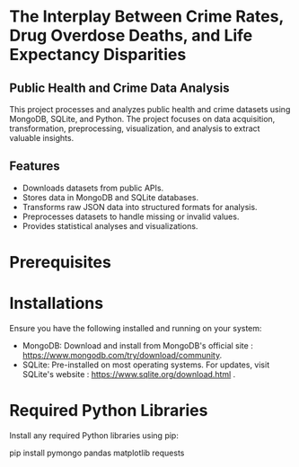 # The Interplay Between Crime Rates, Drug Overdose Deaths, and Life Expectancy Disparities

## Public Health and Crime Data Analysis

This project processes and analyzes public health and crime datasets using MongoDB, SQLite, and Python. The project focuses on data acquisition, transformation, preprocessing, visualization, and analysis to extract valuable insights.

## Features
- Downloads datasets from public APIs.
- Stores data in MongoDB and SQLite databases.
- Transforms raw JSON data into structured formats for analysis.
- Preprocesses datasets to handle missing or invalid values.
- Provides statistical analyses and visualizations.

# Prerequisites

# Installations
Ensure you have the following installed and running on your system:

- MongoDB: Download and install from MongoDB's official site : https://www.mongodb.com/try/download/community.
- SQLite: Pre-installed on most operating systems. For updates, visit SQLite's website : https://www.sqlite.org/download.html .

# Required Python Libraries
Install any required Python libraries using pip:

pip install pymongo pandas matplotlib requests
